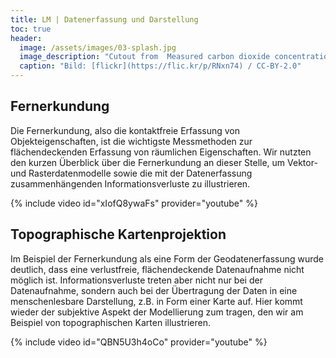```yaml
---
title: LM | Datenerfassung und Darstellung
toc: true
header:
  image: /assets/images/03-splash.jpg
  image_description: "Cutout from  Measured carbon dioxide concentrations in Vancouver"
  caption: "Bild: [flickr](https://flic.kr/p/RNxn74) / CC-BY-2.0"
---
```



## Fernerkundung

Die Fernerkundung, also die kontaktfreie Erfassung von Objekteigenschaften, ist die wichtigste Messmethoden zur flächendeckenden Erfassung von räumlichen Eigenschaften. Wir nutzten den kurzen Überblick über die Fernerkundung an dieser Stelle, um Vektor- und Rasterdatenmodelle sowie die mit der Datenerfassung zusammenhängenden Informationsverluste zu illustrieren.

{% include video id="xIofQ8ywaFs" provider="youtube" %}


## Topographische Kartenprojektion

Im Beispiel der Fernerkundung als eine Form der Geodatenerfassung wurde deutlich, dass eine verlustfreie, flächendeckende Datenaufnahme nicht möglich ist. Informationsverluste treten aber nicht nur bei der Datenaufnahme, sondern auch bei der Übertragung der Daten in eine menschenlesbare Darstellung, z.B. in Form einer Karte auf. Hier kommt wieder der subjektive Aspekt der Modellierung zum tragen, den wir am Beispiel von topographischen Karten illustrieren.

{% include video id="QBN5U3h4oCo" provider="youtube" %}
